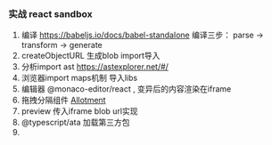 ### 实战 react sandbox

1. 编译 https://babeljs.io/docs/babel-standalone
  编译三步： parse -> transform -> generate
2. createObjectURL 生成blob import导入
3. 分析import ast https://astexplorer.net/#/
4. 浏览器import maps机制 导入libs
5. 编辑器 @monaco-editor/react , 变异后的内容渲染在iframe
6. 拖拽分隔组件 [Allotment](https://github.com/johnwalley/allotment) 
7. preview 传入iframe blob url实现
8. @typescript/ata 加载第三方包
9. 